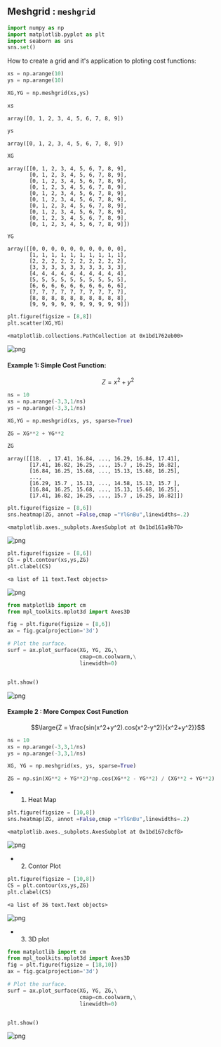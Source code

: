 ## Meshgrid : ```meshgrid```


```python
import numpy as np
import matplotlib.pyplot as plt
import seaborn as sns
sns.set()
```

How to create a grid and it's application to ploting cost functions:


```python
xs = np.arange(10)
ys = np.arange(10)

XG,YG = np.meshgrid(xs,ys)
```


```python
xs
```




    array([0, 1, 2, 3, 4, 5, 6, 7, 8, 9])




```python
ys
```




    array([0, 1, 2, 3, 4, 5, 6, 7, 8, 9])




```python
XG
```




    array([[0, 1, 2, 3, 4, 5, 6, 7, 8, 9],
           [0, 1, 2, 3, 4, 5, 6, 7, 8, 9],
           [0, 1, 2, 3, 4, 5, 6, 7, 8, 9],
           [0, 1, 2, 3, 4, 5, 6, 7, 8, 9],
           [0, 1, 2, 3, 4, 5, 6, 7, 8, 9],
           [0, 1, 2, 3, 4, 5, 6, 7, 8, 9],
           [0, 1, 2, 3, 4, 5, 6, 7, 8, 9],
           [0, 1, 2, 3, 4, 5, 6, 7, 8, 9],
           [0, 1, 2, 3, 4, 5, 6, 7, 8, 9],
           [0, 1, 2, 3, 4, 5, 6, 7, 8, 9]])




```python
YG
```




    array([[0, 0, 0, 0, 0, 0, 0, 0, 0, 0],
           [1, 1, 1, 1, 1, 1, 1, 1, 1, 1],
           [2, 2, 2, 2, 2, 2, 2, 2, 2, 2],
           [3, 3, 3, 3, 3, 3, 3, 3, 3, 3],
           [4, 4, 4, 4, 4, 4, 4, 4, 4, 4],
           [5, 5, 5, 5, 5, 5, 5, 5, 5, 5],
           [6, 6, 6, 6, 6, 6, 6, 6, 6, 6],
           [7, 7, 7, 7, 7, 7, 7, 7, 7, 7],
           [8, 8, 8, 8, 8, 8, 8, 8, 8, 8],
           [9, 9, 9, 9, 9, 9, 9, 9, 9, 9]])




```python
plt.figure(figsize = [8,8])
plt.scatter(XG,YG)
```




    <matplotlib.collections.PathCollection at 0x1bd1762eb00>




![png](output_8_1.png)


#### Example 1:  Simple Cost Function:

$$Z = x^2 + y^2$$


```python
ns = 10
xs = np.arange(-3,3,1/ns)
ys = np.arange(-3,3,1/ns)

XG,YG = np.meshgrid(xs, ys, sparse=True)  
```


```python
ZG = XG**2 + YG**2
```


```python
ZG
```




    array([[18.  , 17.41, 16.84, ..., 16.29, 16.84, 17.41],
           [17.41, 16.82, 16.25, ..., 15.7 , 16.25, 16.82],
           [16.84, 16.25, 15.68, ..., 15.13, 15.68, 16.25],
           ...,
           [16.29, 15.7 , 15.13, ..., 14.58, 15.13, 15.7 ],
           [16.84, 16.25, 15.68, ..., 15.13, 15.68, 16.25],
           [17.41, 16.82, 16.25, ..., 15.7 , 16.25, 16.82]])




```python
plt.figure(figsize = [8,6])
sns.heatmap(ZG, annot =False,cmap ="YlGnBu",linewidths=.2)
```




    <matplotlib.axes._subplots.AxesSubplot at 0x1bd161a9b70>




![png](output_13_1.png)



```python
plt.figure(figsize = [8,6])
CS = plt.contour(xs,ys,ZG)
plt.clabel(CS)
```




    <a list of 11 text.Text objects>




![png](output_14_1.png)



```python
from matplotlib import cm
from mpl_toolkits.mplot3d import Axes3D

fig = plt.figure(figsize = [8,6])
ax = fig.gca(projection='3d')

# Plot the surface.
surf = ax.plot_surface(XG, YG, ZG,\
                       cmap=cm.coolwarm,\
                       linewidth=0)


plt.show()
```


![png](output_15_0.png)


#### Example 2 : More Compex  Cost Function

$$\large{Z = \frac{sin(x^2+y^2).cos(x^2-y^2)}{x^2+y^2}}$$


```python
ns = 10
xs = np.arange(-3,3,1/ns)
ys = np.arange(-3,3,1/ns)

XG, YG = np.meshgrid(xs, ys, sparse=True)  
```


```python
ZG = np.sin(XG**2 + YG**2)*np.cos(XG**2 - YG**2) / (XG**2 + YG**2)
```

- 1. Heat Map


```python
plt.figure(figsize = [10,8])
sns.heatmap(ZG, annot =False,cmap ="YlGnBu",linewidths=.2)
```




    <matplotlib.axes._subplots.AxesSubplot at 0x1bd167c8cf8>




![png](output_21_1.png)


- 2. Contor Plot


```python
plt.figure(figsize = [10,8])
CS = plt.contour(xs,ys,ZG)
plt.clabel(CS)
```




    <a list of 36 text.Text objects>




![png](output_23_1.png)


-  3.  3D plot


```python
from matplotlib import cm
from mpl_toolkits.mplot3d import Axes3D
fig = plt.figure(figsize = [18,10])
ax = fig.gca(projection='3d')

# Plot the surface.
surf = ax.plot_surface(XG, YG, ZG,\
                       cmap=cm.coolwarm,\
                       linewidth=0)


plt.show()
```


![png](output_25_0.png)



